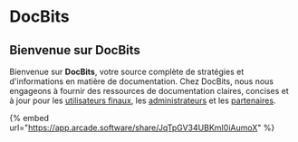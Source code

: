 # DocBits

## Bienvenue sur DocBits

Bienvenue sur **DocBits**, votre source complète de stratégies et d'informations en matière de documentation. Chez DocBits, nous nous engageons à fournir des ressources de documentation claires, concises et à jour pour les [utilisateurs finaux](readme-1/), les [administrateurs](admin-section/) et les [partenaires](partner-section/).

{% embed url="https://app.arcade.software/share/JqTpGV34UBKmI0iAumoX" %}
